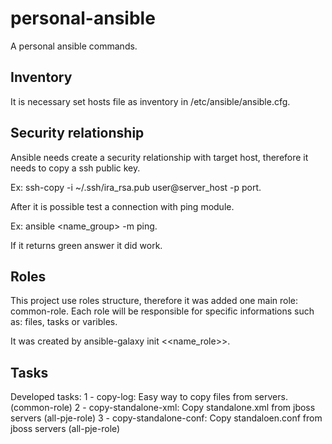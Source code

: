 # personal-ansible
A personal ansible commands.

## Inventory
It is necessary set hosts file as inventory in /etc/ansible/ansible.cfg.

## Security relationship
Ansible needs create a security relationship with target host, therefore it needs to copy a ssh public key.

Ex: ssh-copy -i ~/.ssh/ira_rsa.pub user@server_host -p port.

After it is possible test a connection with ping module.

Ex: ansible <name_group> -m ping. 

If it returns green answer it did work.

## Roles
This project use roles structure, therefore it was added one main role: common-role. Each role will be responsible for specific informations such as: files, tasks or varibles.

It was created by ansible-galaxy init <<name_role>>.

## Tasks
Developed tasks:
1 - copy-log: Easy way to copy files from servers. (common-role)
2 - copy-standalone-xml: Copy standalone.xml from jboss servers (all-pje-role)
3 - copy-standalone-conf: Copy standaloen.conf from jboss servers (all-pje-role)
